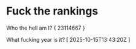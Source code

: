 # Fuck the rankings

Who the hell am I?
{ 23114667 }

What fucking year is it?
[ 2025-10-15T13:43:20Z ]
